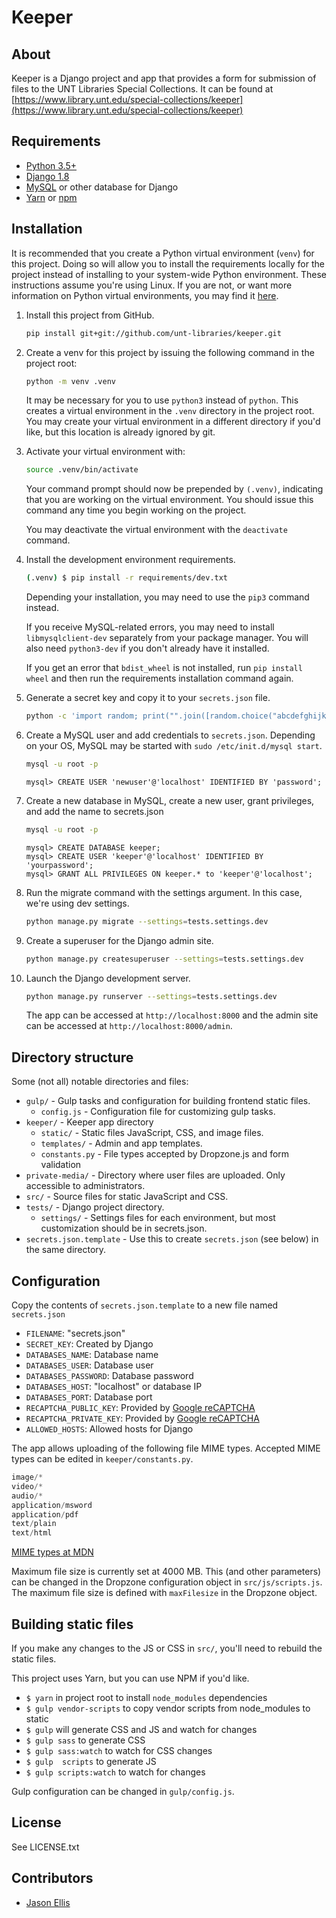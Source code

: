 Keeper
======

About
-----

Keeper is a Django project and app that provides a form for submission of files to
the UNT Libraries Special Collections. It can be found at [https://www.library.unt.edu/special-collections/keeper](https://www.library.unt.edu/special-collections/keeper)

Requirements
------------

* [Python 3.5+](https://www.python.org/downloads/)
* [Django 1.8](https://www.djangoproject.com/download/)
* [MySQL](https://www.mysql.com/) or other database for Django
* [Yarn](https://yarnpkg.com/en/) or [npm](https://www.npmjs.com/)

Installation
------------

It is recommended that you create a Python virtual environment (`venv`) for this project. Doing so will allow you to install
the requirements locally for the project instead of installing to your system-wide Python environment. These
instructions assume you're using Linux. If you are not, or want more information on Python virtual environments,
you may find it [here](https://docs.python.org/3.8/library/venv.html).

1. Install this project from GitHub.

    ```sh
    pip install git+git://github.com/unt-libraries/keeper.git
    ```

2. Create a venv for this project by issuing the following command in the project root:

    ```sh
    python -m venv .venv
    ```

    It may be necessary for you to use `python3` instead of `python`. This creates a virtual environment in the `.venv`
    directory in the project root. You may create your virtual environment in a different directory if you'd like, but this
    location is already ignored by git.

3. Activate your virtual environment with:

    ```sh
    source .venv/bin/activate
    ```

    Your command prompt should now be prepended by `(.venv)`, indicating that you are working on the virtual environment.
    You should issue this command any time you begin working on the project.

    You may deactivate the virtual environment with the `deactivate` command.

4. Install the development environment requirements.

    ```bash
    (.venv) $ pip install -r requirements/dev.txt
    ```

    Depending your installation, you may need to use the `pip3` command instead.

    If you receive MySQL-related errors, you may need to install `libmysqlclient-dev` separately
    from your package manager. You will also need `python3-dev` if you don't already have it installed.

    If you get an error that `bdist_wheel` is not installed, run `pip install wheel` and then run the requirements
    installation command again.

5. Generate a secret key and copy it to your `secrets.json` file.

    ```bash
    python -c 'import random; print("".join([random.choice("abcdefghijklmnopqrstuvwxyz0123456789!@#$%^&*(-_=+)") for i in range(50)]))'
    ```

6. Create a MySQL user and add credentials to `secrets.json`. Depending on your OS, MySQL may be started
    with `sudo /etc/init.d/mysql start`.

    ```bash
    mysql -u root -p
    ```

    ```mysql
    mysql> CREATE USER 'newuser'@'localhost' IDENTIFIED BY 'password';
    ```

7. Create a new database in MySQL, create a new user, grant privileges, and add the name to secrets.json

    ```bash
    mysql -u root -p
    ```

    ```mysql
    mysql> CREATE DATABASE keeper;
    mysql> CREATE USER 'keeper'@'localhost' IDENTIFIED BY 'yourpassword';
    mysql> GRANT ALL PRIVILEGES ON keeper.* to 'keeper'@'localhost';
    ```

8. Run the migrate command with the settings argument. In this case, we're using dev settings.

    ```bash
    python manage.py migrate --settings=tests.settings.dev
    ```

9. Create a superuser for the Django admin site.

    ```bash
    python manage.py createsuperuser --settings=tests.settings.dev
    ```

10. Launch the Django development server.

    ```bash
    python manage.py runserver --settings=tests.settings.dev
    ```

    The app can be accessed at `http://localhost:8000` and the admin site can be accessed
    at `http://localhost:8000/admin`.

Directory structure
-------------------

Some (not all) notable directories and files:

* `gulp/` - Gulp tasks and configuration for building frontend static files.
  * `config.js` - Configuration file for customizing gulp tasks.
* `keeper/` - Keeper app directory
  * `static/` - Static files JavaScript, CSS, and image files.
  * `templates/` - Admin and app templates.
  * `constants.py` - File types accepted by Dropzone.js and form validation
* `private-media/` - Directory where user files are uploaded. Only accessible to administrators.
* `src/` - Source files for static JavaScript and CSS.
* `tests/` - Django project directory.
  * `settings/` - Settings files for each environment, but most customization should be in secrets.json.
* `secrets.json.template` - Use this to create `secrets.json` (see below) in the same directory.

Configuration
-------------

Copy the contents of `secrets.json.template` to a new file named `secrets.json`

* `FILENAME`: "secrets.json"
* `SECRET_KEY`: Created by Django
* `DATABASES_NAME`: Database name
* `DATABASES_USER`: Database user
* `DATABASES_PASSWORD`: Database password
* `DATABASES_HOST`: "localhost" or database IP
* `DATABASES_PORT`: Database port
* `RECAPTCHA_PUBLIC_KEY`: Provided by [Google reCAPTCHA](https://www.google.com/recaptcha/admin)
* `RECAPTCHA_PRIVATE_KEY`: Provided by [Google reCAPTCHA](https://www.google.com/recaptcha/admin)
* `ALLOWED_HOSTS`: Allowed hosts for Django

The app allows uploading of the following file MIME types. Accepted MIME types can be edited in
`keeper/constants.py`.

```python
image/*
video/*
audio/*
application/msword
application/pdf
text/plain
text/html
```

[MIME types at MDN](https://developer.mozilla.org/en-US/docs/Web/HTTP/Basics_of_HTTP/MIME_types)

Maximum file size is currently set at 4000 MB. This (and other parameters) can be changed in the
Dropzone configuration object in `src/js/scripts.js`. The maximum file size is defined with
`maxFilesize` in the Dropzone object.

Building static files
---------------------

If you make any changes to the JS or CSS in `src/`, you'll need to rebuild the static files.

This project uses Yarn, but you can use NPM if you'd like.

* `$ yarn` in project root to install `node_modules` dependencies
* `$ gulp vendor-scripts` to copy vendor scripts from node_modules to static
* `$ gulp` will generate CSS and JS and watch for changes
* `$ gulp sass` to generate CSS
* `$ gulp sass:watch` to watch for CSS changes
* `$ gulp  scripts` to generate JS
* `$ gulp scripts:watch` to watch for changes

Gulp configuration can be changed in `gulp/config.js`.

License
-------

See LICENSE.txt

Contributors
------------

* [Jason Ellis](https://github.com/jason-ellis)
